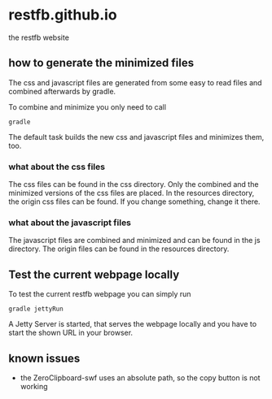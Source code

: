 # restfb.github.io
the restfb website

## how to generate the minimized files
The css and javascript files are generated from some easy to read files and combined afterwards by gradle.

To combine and minimize you only need to call

```shell
gradle
```

The default task builds the new css and javascript files and minimizes them, too.

### what about the css files
The css files can be found in the css directory. Only the combined and the minimized versions of the css files are placed. In the resources directory, the origin css files can be found. If you change something, change it there.

### what about the javascript files
The javascript files are combined and minimized and can be found in the js directory. The origin files can be found in the resources directory.


## Test the current webpage locally
To test the current restfb webpage you can simply run 

```shell
gradle jettyRun
```

A Jetty Server is started, that serves the webpage locally and you have to start the shown URL in your browser.


## known issues
* the ZeroClipboard-swf uses an absolute path, so the copy button is not working